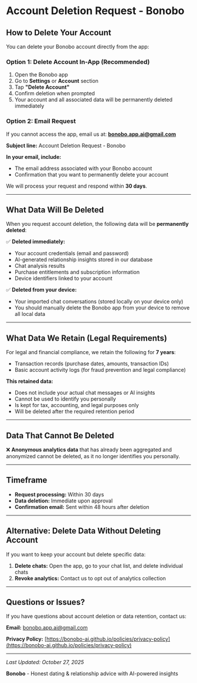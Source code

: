 # Account Deletion Request - Bonobo

## How to Delete Your Account

You can delete your Bonobo account directly from the app:

### Option 1: Delete Account In-App (Recommended)

1. Open the Bonobo app
2. Go to **Settings** or **Account** section
3. Tap **"Delete Account"**
4. Confirm deletion when prompted
5. Your account and all associated data will be permanently deleted immediately

### Option 2: Email Request

If you cannot access the app, email us at: **bonobo.app.ai@gmail.com**

**Subject line:** Account Deletion Request - Bonobo

**In your email, include:**
- The email address associated with your Bonobo account
- Confirmation that you want to permanently delete your account

We will process your request and respond within **30 days**.

---

## What Data Will Be Deleted

When you request account deletion, the following data will be **permanently deleted**:

✅ **Deleted immediately:**
- Your account credentials (email and password)
- AI-generated relationship insights stored in our database
- Chat analysis results
- Purchase entitlements and subscription information
- Device identifiers linked to your account

✅ **Deleted from your device:**
- Your imported chat conversations (stored locally on your device only)
- You should manually delete the Bonobo app from your device to remove all local data

---

## What Data We Retain (Legal Requirements)

For legal and financial compliance, we retain the following for **7 years**:

- Transaction records (purchase dates, amounts, transaction IDs)
- Basic account activity logs (for fraud prevention and legal compliance)

**This retained data:**
- Does not include your actual chat messages or AI insights
- Cannot be used to identify you personally
- Is kept for tax, accounting, and legal purposes only
- Will be deleted after the required retention period

---

## Data That Cannot Be Deleted

❌ **Anonymous analytics data** that has already been aggregated and anonymized cannot be deleted, as it no longer identifies you personally.

---

## Timeframe

- **Request processing:** Within 30 days
- **Data deletion:** Immediate upon approval
- **Confirmation email:** Sent within 48 hours after deletion

---

## Alternative: Delete Data Without Deleting Account

If you want to keep your account but delete specific data:

1. **Delete chats:** Open the app, go to your chat list, and delete individual chats
2. **Revoke analytics:** Contact us to opt out of analytics collection

---

## Questions or Issues?

If you have questions about account deletion or data retention, contact us:

**Email:** bonobo.app.ai@gmail.com

**Privacy Policy:** [https://bonobo-ai.github.io/policies/privacy-policy](https://bonobo-ai.github.io/policies/privacy-policy)

---

*Last Updated: October 27, 2025*

**Bonobo** - Honest dating & relationship advice with AI-powered insights
